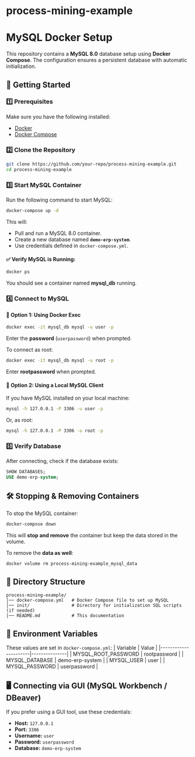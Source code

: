# process-mining-example

# MySQL Docker Setup

This repository contains a **MySQL 8.0** database setup using **Docker Compose**. The configuration ensures a persistent database with automatic initialization.

## 🚀 Getting Started

### 1️⃣ Prerequisites
Make sure you have the following installed:
- [Docker](https://www.docker.com/get-started)
- [Docker Compose](https://docs.docker.com/compose/install/)

### 2️⃣ Clone the Repository
```sh
git clone https://github.com/your-repo/process-mining-example.git
cd process-mining-example
```

### 3️⃣ Start MySQL Container
Run the following command to start MySQL:
```sh
docker-compose up -d
```
This will:
- Pull and run a MySQL 8.0 container.
- Create a new database named **`demo-erp-system`**.
- Use credentials defined in `docker-compose.yml`.

#### ✅ Verify MySQL is Running:
```sh
docker ps
```
You should see a container named **mysql_db** running.

### 4️⃣ Connect to MySQL

#### 🔹 Option 1: Using Docker Exec
```sh
docker exec -it mysql_db mysql -u user -p
```
Enter the **password** (`userpassword`) when prompted.

To connect as root:
```sh
docker exec -it mysql_db mysql -u root -p
```
Enter **rootpassword** when prompted.

#### 🔹 Option 2: Using a Local MySQL Client
If you have MySQL installed on your local machine:
```sh
mysql -h 127.0.0.1 -P 3306 -u user -p
```
Or, as root:
```sh
mysql -h 127.0.0.1 -P 3306 -u root -p
```

### 5️⃣ Verify Database
After connecting, check if the database exists:
```sql
SHOW DATABASES;
USE demo-erp-system;
```

## 🛠 Stopping & Removing Containers
To stop the MySQL container:
```sh
docker-compose down
```
This will **stop and remove** the container but keep the data stored in the volume.

To remove the **data as well**:
```sh
docker volume rm process-mining-example_mysql_data
```

## 📂 Directory Structure
```
process-mining-example/
│── docker-compose.yml   # Docker Compose file to set up MySQL
│── init/                # Directory for initialization SQL scripts (if needed)
│── README.md            # This documentation
```

## 📌 Environment Variables
These values are set in `docker-compose.yml`:
| Variable              | Value          |
|----------------------|---------------|
| MYSQL_ROOT_PASSWORD  | rootpassword  |
| MYSQL_DATABASE       | demo-erp-system |
| MYSQL_USER          | user          |
| MYSQL_PASSWORD      | userpassword  |

## 🖥 Connecting via GUI (MySQL Workbench / DBeaver)
If you prefer using a GUI tool, use these credentials:
- **Host:** `127.0.0.1`
- **Port:** `3306`
- **Username:** `user`
- **Password:** `userpassword`
- **Database:** `demo-erp-system`


